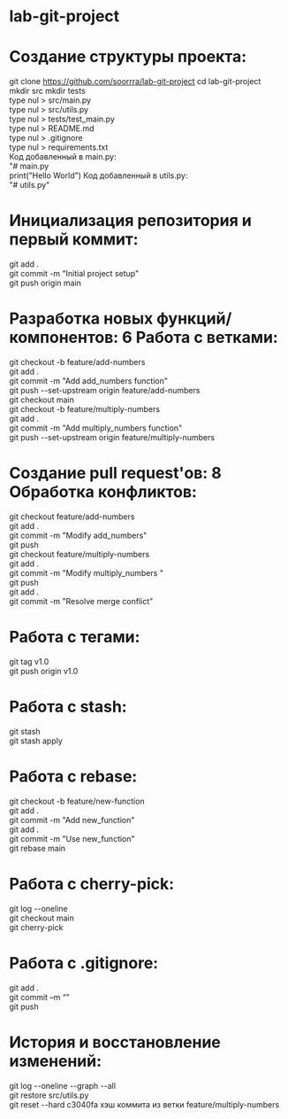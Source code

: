 # lab-git-project

# Создание структуры проекта:
git clone https://github.com/soorrra/lab-git-project 
cd lab-git-project  
mkdir src 
mkdir tests  
type nul > src/main.py  
type nul > src/utils.py  
type nul > tests/test_main.py  
type nul > README.md  
type nul > .gitignore  
type nul > requirements.txt  
Код добавленный в main.py:  
"# main.py  
print("Hello World")
Код добавленный в utils.py:  
"# utils.py"  
# Инициализация репозитория и первый коммит:
git add .  
git commit -m "Initial project setup"  
git push origin main  
# Разработка новых функций/компонентов: 6 Работа с ветками:
git checkout -b feature/add-numbers  
git add .  
git commit -m "Add add_numbers function"  
git push --set-upstream origin feature/add-numbers  
git checkout main  
git checkout -b feature/multiply-numbers  
git add .  
git commit -m "Add multiply_numbers function"  
git push --set-upstream origin feature/multiply-numbers  
# Создание pull request'ов:  8 Обработка конфликтов:
git checkout feature/add-numbers  
git add .  
git commit -m "Modify add_numbers"  
git push  
git checkout feature/multiply-numbers  
git add .  
git commit -m "Modify multiply_numbers "  
git push  
git add .  
git commit -m "Resolve merge conflict"  
# Работа с тегами:
git tag v1.0  
git push origin v1.0  
# Работа с stash:
git stash  
git stash apply  
# Работа с rebase:
git checkout -b feature/new-function  
git add .  
git commit -m "Add new_function"  
git add .  
git commit -m "Use new_function"  
git rebase main  
# Работа с cherry-pick:
git log --oneline  
git checkout main  
git cherry-pick <commit-hash>  
# Работа с .gitignore:
git add .  
git commit –m “”  
git push  
# История и восстановление изменений:
git log --oneline --graph --all  
git restore src/utils.py  
git reset --hard c3040fa хэш коммита из ветки feature/multiply-numbers  
